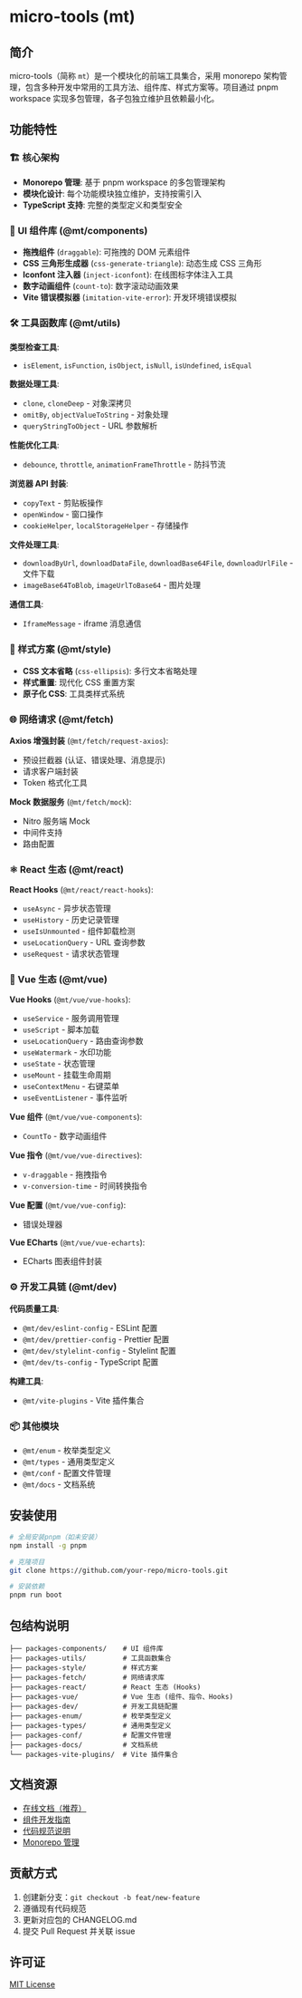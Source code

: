 # micro-tools (mt)

## 简介

micro-tools（简称 `mt`）是一个模块化的前端工具集合，采用 monorepo 架构管理，包含多种开发中常用的工具方法、组件库、样式方案等。项目通过 pnpm workspace 实现多包管理，各子包独立维护且依赖最小化。

## 功能特性

### 🏗 核心架构

- **Monorepo 管理**: 基于 pnpm workspace 的多包管理架构
- **模块化设计**: 每个功能模块独立维护，支持按需引入
- **TypeScript 支持**: 完整的类型定义和类型安全

### 🎨 UI 组件库 (@mt/components)

- **拖拽组件** (`draggable`): 可拖拽的 DOM 元素组件
- **CSS 三角形生成器** (`css-generate-triangle`): 动态生成 CSS 三角形
- **Iconfont 注入器** (`inject-iconfont`): 在线图标字体注入工具
- **数字动画组件** (`count-to`): 数字滚动动画效果
- **Vite 错误模拟器** (`imitation-vite-error`): 开发环境错误模拟

### 🛠 工具函数库 (@mt/utils)

**类型检查工具**:

- `isElement`, `isFunction`, `isObject`, `isNull`, `isUndefined`, `isEqual`

**数据处理工具**:

- `clone`, `cloneDeep` - 对象深拷贝
- `omitBy`, `objectValueToString` - 对象处理
- `queryStringToObject` - URL 参数解析

**性能优化工具**:

- `debounce`, `throttle`, `animationFrameThrottle` - 防抖节流

**浏览器 API 封装**:

- `copyText` - 剪贴板操作
- `openWindow` - 窗口操作
- `cookieHelper`, `localStorageHelper` - 存储操作

**文件处理工具**:

- `downloadByUrl`, `downloadDataFile`, `downloadBase64File`, `downloadUrlFile` - 文件下载
- `imageBase64ToBlob`, `imageUrlToBase64` - 图片处理

**通信工具**:

- `IframeMessage` - iframe 消息通信

### 🎨 样式方案 (@mt/style)

- **CSS 文本省略** (`css-ellipsis`): 多行文本省略处理
- **样式重置**: 现代化 CSS 重置方案
- **原子化 CSS**: 工具类样式系统

### 🌐 网络请求 (@mt/fetch)

**Axios 增强封装** (`@mt/fetch/request-axios`):

- 预设拦截器 (认证、错误处理、消息提示)
- 请求客户端封装
- Token 格式化工具

**Mock 数据服务** (`@mt/fetch/mock`):

- Nitro 服务端 Mock
- 中间件支持
- 路由配置

### ⚛️ React 生态 (@mt/react)

**React Hooks** (`@mt/react/react-hooks`):

- `useAsync` - 异步状态管理
- `useHistory` - 历史记录管理
- `useIsUnmounted` - 组件卸载检测
- `useLocationQuery` - URL 查询参数
- `useRequest` - 请求状态管理

### 🖖 Vue 生态 (@mt/vue)

**Vue Hooks** (`@mt/vue/vue-hooks`):

- `useService` - 服务调用管理
- `useScript` - 脚本加载
- `useLocationQuery` - 路由查询参数
- `useWatermark` - 水印功能
- `useState` - 状态管理
- `useMount` - 挂载生命周期
- `useContextMenu` - 右键菜单
- `useEventListener` - 事件监听

**Vue 组件** (`@mt/vue/vue-components`):

- `CountTo` - 数字动画组件

**Vue 指令** (`@mt/vue/vue-directives`):

- `v-draggable` - 拖拽指令
- `v-conversion-time` - 时间转换指令

**Vue 配置** (`@mt/vue/vue-config`):

- 错误处理器

**Vue ECharts** (`@mt/vue/vue-echarts`):

- ECharts 图表组件封装

### ⚙️ 开发工具链 (@mt/dev)

**代码质量工具**:

- `@mt/dev/eslint-config` - ESLint 配置
- `@mt/dev/prettier-config` - Prettier 配置
- `@mt/dev/stylelint-config` - Stylelint 配置
- `@mt/dev/ts-config` - TypeScript 配置

**构建工具**:

- `@mt/vite-plugins` - Vite 插件集合

### 📦 其他模块

- `@mt/enum` - 枚举类型定义
- `@mt/types` - 通用类型定义
- `@mt/conf` - 配置文件管理
- `@mt/docs` - 文档系统

## 安装使用

```bash
# 全局安装pnpm（如未安装）
npm install -g pnpm

# 克隆项目
git clone https://github.com/your-repo/micro-tools.git

# 安装依赖
pnpm run boot
```

## 包结构说明

```text
├── packages-components/    # UI 组件库
├── packages-utils/         # 工具函数集合
├── packages-style/         # 样式方案
├── packages-fetch/         # 网络请求库
├── packages-react/         # React 生态 (Hooks)
├── packages-vue/           # Vue 生态 (组件、指令、Hooks)
├── packages-dev/           # 开发工具链配置
├── packages-enum/          # 枚举类型定义
├── packages-types/         # 通用类型定义
├── packages-conf/          # 配置文件管理
├── packages-docs/          # 文档系统
└── packages-vite-plugins/  # Vite 插件集合
```

## 文档资源

- [在线文档（推荐）](https://not-have.github.io/micro-tools/)
- [组件开发指南](./doc/Storybook.md)
- [代码规范说明](./doc/lint.md)
- [Monorepo 管理](./doc/monorepo-pnpm.md)

## 贡献方式

1. 创建新分支：`git checkout -b feat/new-feature`
2. 遵循现有代码规范
3. 更新对应包的 CHANGELOG.md
4. 提交 Pull Request 并关联 issue

## 许可证

[MIT License](./LICENSE)
